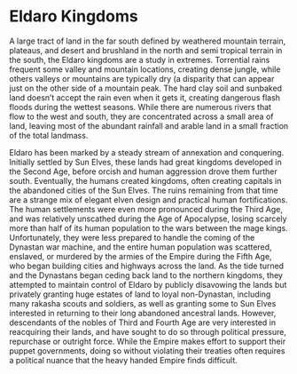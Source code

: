 # Eldaro Kingdoms

A large tract of land in the far south defined by weathered mountain terrain, plateaus, and desert and brushland in the north and semi tropical terrain in the south, the Eldaro kingdoms are a study in extremes. Torrential rains frequent some valley and mountain locations, creating dense jungle, while others valleys or mountains are typically dry (a disparity that can appear just on the other side of a mountain peak. The hard clay soil and sunbaked land doesn’t accept the rain even when it gets it, creating dangerous flash floods during the wettest seasons. While there are numerous rivers that flow to the west and south, they are concentrated across a small area of land, leaving most of the abundant rainfall and arable land in a small fraction of the total landmass.

Eldaro has been marked by a steady stream of annexation and conquering. Initially settled by Sun Elves, these lands had great kingdoms developed in the Second Age, before orcish and human aggression drove them further south. Eventually, the humans created kingdoms, often creating capitals in the abandoned cities of the Sun Elves. The ruins remaining from that time are a strange mix of elegant elven design and practical human fortifications. The human settlements were even more pronounced during the Third Age, and was relatively unscathed during the Age of Apocalypse, losing scarcely more than half of its human population to the wars between the mage kings. Unfortunately, they were less prepared to handle the coming of the Dynastan war machine, and the entire human population was scattered, enslaved, or murdered by the armies of the Empire during the Fifth Age, who began building cities and highways across the land. As the tide turned and the Dynastans began ceding back land to the northern kingdoms, they attempted to maintain control of Eldaro by publicly disavowing the lands but privately granting huge estates of land to loyal non-Dynastan, including many rakasha scouts and soldiers, as well as granting some to Sun Elves interested in returning to their long abandoned ancestral lands. However, descendants of the nobles of Third and Fourth Age are very interested in reacquiring their lands, and have sought to do so through political pressure, repurchase or outright force. While the Empire makes effort to support their puppet governments, doing so without violating their treaties often requires a political nuance that the heavy handed Empire finds difficult.
